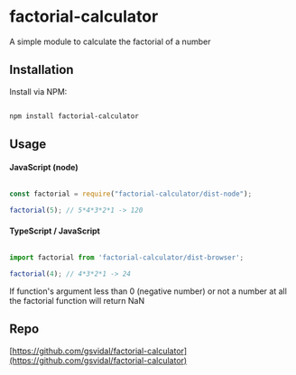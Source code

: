 # factorial-calculator
A simple module to calculate the factorial of a number

## Installation
Install via NPM:

```bash

npm install factorial-calculator

```

## Usage

#### JavaScript (node)

```javascript

const factorial = require("factorial-calculator/dist-node");

factorial(5); // 5*4*3*2*1 -> 120

```

#### TypeScript / JavaScript

```typescript

import factorial from 'factorial-calculator/dist-browser';

factorial(4); // 4*3*2*1 -> 24

```

If function's argument less than 0 (negative number) or not a number at all the factorial function will return NaN

## Repo

[https://github.com/gsvidal/factorial-calculator](https://github.com/gsvidal/factorial-calculator)